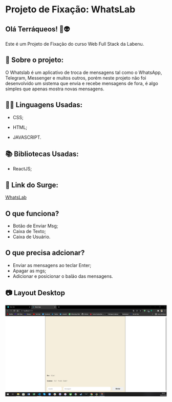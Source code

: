 # Projeto de Fixação: WhatsLab

## Olá Terráqueos! 🖖👽

Este é um Projeto de Fixação do curso Web Full Stack da Labenu.

## 💬 Sobre o projeto:

O Whatslab é um aplicativo de troca de mensagens tal como o WhatsApp, Telegram, Messenger e muitos outros, porém neste projeto não foi desenvolvido um sistema que envia e recebe mensagens de fora, é algo simples que apenas mostra novas mensagens. 

## 👩‍💻 Linguagens Usadas:

* CSS;

* HTML;

* JAVASCRIPT.

## 📚 Bibliotecas Usadas:

* ReactJS;

## 🔗 Link do Surge:

[WhatsLab](https://tart-pump.surge.sh/)

## O que funciona?

* Botão de Enviar Msg;
* Caixa de Texto;
* Caixa de Usuário.

## O que precisa adcionar?

* Enviar as mensagens ao teclar Enter;
* Apagar as mgs;
* Adicionar e posicionar o balão das mensagens.


## 📷 Layout Desktop 

![Captura de tela 01](src/media/Captura1.png)
